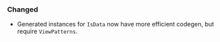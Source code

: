 ### Changed

- Generated instances for `IsData` now have more efficient codegen, but 
  require `ViewPatterns`.

